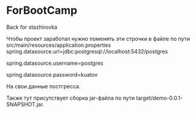 # ForBootCamp
Back for stazhirovka

Чтобы проект заработал нужно поменять эти строчки в файле по пути src/main/resources/application.properties
spring.datasource.url=jdbc:postgresql://localhost:5432/postgres 

spring.datasource.username=postgres

spring.datasource.password=kuatov

На свои данные постгресса.

Также тут присутствует сборка jar-файла по пути target/demo-0.0.1-SNAPSHOT.jar.
